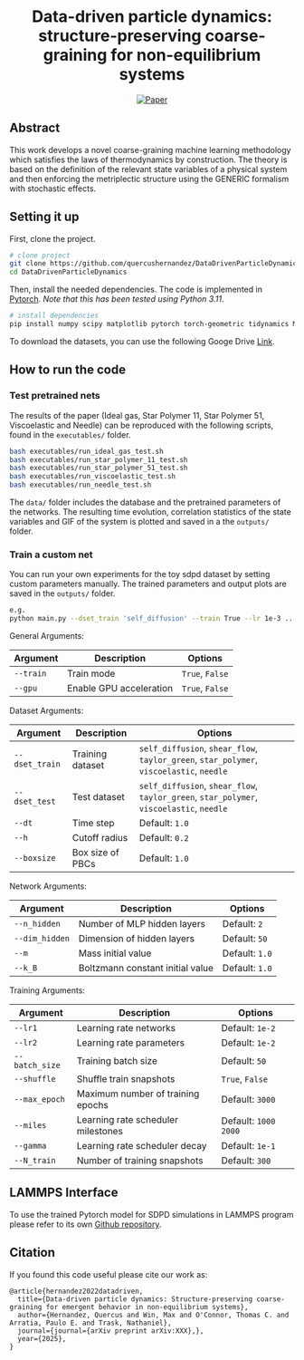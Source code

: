 
<div align="center">  
  
# Data-driven particle dynamics: structure-preserving coarse-graining for non-equilibrium systems

[![Paper](https://img.shields.io/badge/Paper-PDF-red)]()

</div>

## Abstract

This work develops a novel coarse-graining machine learning methodology which satisfies the laws of thermodynamics by construction. The theory is based on the definition of the relevant state variables of a physical system and then enforcing the metriplectic structure using the GENERIC formalism with stochastic effects.

## Setting it up

First, clone the project.

```bash
# clone project
git clone https://github.com/quercushernandez/DataDrivenParticleDynamics.git
cd DataDrivenParticleDynamics
```

Then, install the needed dependencies. The code is implemented in [Pytorch](https://pytorch.org). _Note that this has been tested using Python 3.11_.

```bash
# install dependencies
pip install numpy scipy matplotlib pytorch torch-geometric tidynamics MDAnalysis
 ```

To download the datasets, you can use the following Googe Drive [Link](https://drive.google.com/uc?export=download&id=1M67-Ty3M9vKNAKsCK-clFXUGPoFspI6-).

## How to run the code  

### Test pretrained nets

The results of the paper (Ideal gas, Star Polymer 11, Star Polymer 51, Viscoelastic and Needle) can be reproduced with the following scripts, found in the `executables/` folder.

```bash
bash executables/run_ideal_gas_test.sh
bash executables/run_star_polymer_11_test.sh
bash executables/run_star_polymer_51_test.sh
bash executables/run_viscoelastic_test.sh
bash executables/run_needle_test.sh
```

The `data/` folder includes the database and the pretrained parameters of the networks. The resulting time evolution, correlation statistics of the state variables and GIF of the system is plotted and saved in a the `outputs/` folder.

### Train a custom net

You can run your own experiments for the toy sdpd dataset by setting custom parameters manually. The trained parameters and output plots are saved in the `outputs/` folder.

```bash
e.g.
python main.py --dset_train 'self_diffusion' --train True --lr 1e-3 ...
```

General Arguments:

|     Argument              |             Description                           | Options                                               |
|---------------------------| ------------------------------------------------- |------------------------------------------------------ |
| `--train`                 | Train mode                                        | `True`, `False`                                       |
| `--gpu`                   | Enable GPU acceleration                           | `True`, `False`                                       |

Dataset Arguments:

|     Argument              |             Description                           | Options                                               |
|---------------------------| ------------------------------------------------- |------------------------------------------------------ |
| `--dset_train`            | Training dataset                                  | `self_diffusion`, `shear_flow`, `taylor_green`, `star_polymer`, `viscoelastic`, `needle` |
| `--dset_test`             | Test dataset                                      | `self_diffusion`, `shear_flow`, `taylor_green`, `star_polymer`, `viscoelastic`, `needle` |
| `--dt`                    | Time step                                         | Default: `1.0`                                       |
| `--h`                     | Cutoff radius                                     | Default: `0.2`                                       |
| `--boxsize`               | Box size of PBCs                                  | Default: `1.0`                                       |

Network Arguments:

|     Argument              |             Description                           | Options                                               |
|---------------------------| ------------------------------------------------- |------------------------------------------------------ |
| `--n_hidden`              | Number of MLP hidden layers                       | Default: `2`                                          |
| `--dim_hidden`            | Dimension of hidden layers                        | Default: `50`                                         |
| `--m`                     | Mass initial value                                | Default: `1.0`                                        |
| `--k_B`                   | Boltzmann constant initial value                  | Default: `1.0`                                       | 

Training Arguments:

|     Argument              |             Description                           | Options                                               |
|---------------------------| ------------------------------------------------- |------------------------------------------------------ |
| `--lr1`                   | Learning rate networks                            | Default: `1e-2`                                       |
| `--lr2`                   | Learning rate parameters                          | Default: `1e-2`                                       |
| `--batch_size`            | Training batch size                               | Default: `50`                                         |
| `--shuffle`               | Shuffle train snapshots                           | `True`, `False`                                       |
| `--max_epoch`             | Maximum number of training epochs                 | Default: `3000`                                       |
| `--miles`                 | Learning rate scheduler milestones                | Default: `1000 2000`                                  |
| `--gamma`                 | Learning rate scheduler decay                     | Default: `1e-1`                                       |
| `--N_train`               | Number of training snapshots                      | Default: `300`                                        |

## LAMMPS Interface
To use the trained Pytorch model for SDPD simulations in LAMMPS program please refer to its own [Github repository](https://github.com/PIMILab/DataDrivenParticleDynamicsForLAMMPS).

## Citation
If you found this code useful please cite our work as:

```
@article{hernandez2022datadriven,
  title={Data-driven particle dynamics: Structure-preserving coarse-graining for emergent behavior in non-equilibrium systems},
  author={Hernandez, Quercus and Win, Max and O'Connor, Thomas C. and Arratia, Paulo E. and Trask, Nathaniel},
  journal={journal={arXiv preprint arXiv:XXX},},
  year={2025},
}
```
